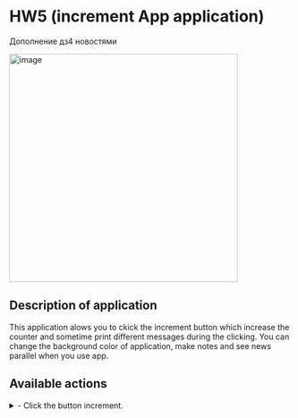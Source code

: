 # HW5 (increment App application)

Дополнение дз4 новостями

<img width="408" alt="image" src="https://user-images.githubusercontent.com/61533809/210195324-18c30e8b-ffd7-41ca-97fc-13aa4dc0ac03.png">

## Description of application

This application alows you to ckick the increment button which increase the counter and sometime print different messages during the clicking. You can change the background color of application, make notes and see news parallel when you use app.

## Available actions
<details>
  <summary> - Click the button increment. </summary>
  
This operation will increase the counter and sometimes print different messages in the top-center side.
</details>

